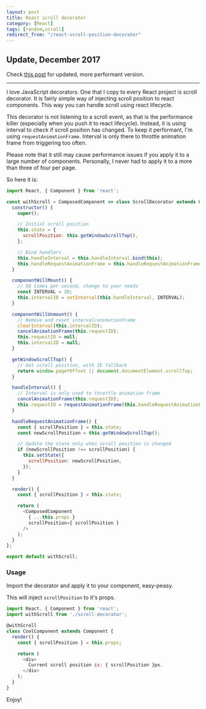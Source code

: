 ```yaml
---
layout: post
title: React scroll decorator
category: [React]
tags: [random,scroll]
redirect_from: "/react-scroll-position-decorator"
---
```


## Update, December 2017

Check [this post](/react-decorators-and-scroll-manager) for updated, more performant version.

-----

I love JavaScript decorators. One that I copy to every React project is scroll decorator.
It is fairly simple way of injecting scroll position to react components. This way you can handle scroll using react lifecycle.

This decorator is not listening to a scroll event, as that is the performance killer (especially when you push it to react lifecycle). Instead, it is using interval to check if scroll position has changed. To keep it performant, I'm using `requestAnimationFrame`. Interval is only there to throttle animation frame from triggering too often.

<!--more-->

Please note that it still may cause performance issues if you apply it to a large number of components. Personally, I never had to apply it to a more than three of four per page.

So here it is:

```javascript
import React, { Component } from 'react';

const withScroll = ComposedComponent => class ScrollDecorator extends Component {
  constructor() {
    super();

    // Initial scroll position
    this.state = {
      scrollPosition: this.getWindowScrollTop(),
    };

    // Bind handlers
    this.handleInterval = this.handleInterval.bind(this);
    this.handleRequestAnimationFrame = this.handleRequestAnimationFrame.bind(this);
  }

  componentWillMount() {
    // 50 times per second, change to your needs
    const INTERVAL = 20;
    this.intervalID = setInterval(this.handleInterval, INTERVAL);
  }

  componentWillUnmount() {
    // Remove and reset interval/animationFrame
    clearInterval(this.intervalID);
    cancelAnimationFrame(this.requestID);
    this.requestID = null;
    this.intervalID = null;
  }

  getWindowScrollTop() {
    // Get scroll position, with IE fallback
    return window.pageYOffset || document.documentElement.scrollTop;
  }

  handleInterval() {
    // Interval is only used to throttle animation frame
    cancelAnimationFrame(this.requestID);
    this.requestID = requestAnimationFrame(this.handleRequestAnimationFrame);
  }

  handleRequestAnimationFrame() {
    const { scrollPosition } = this.state;
    const newScrollPosition = this.getWindowScrollTop();

    // Update the state only when scroll position is changed
    if (newScrollPosition !== scrollPosition) {
      this.setState({
        scrollPosition: newScrollPosition,
      });
    }
  }

  render() {
    const { scrollPosition } = this.state;

    return (
      <ComposedComponent
        { ...this.props }
        scrollPosition={ scrollPosition }
      />
    );
  }
};

export default withScroll;
```

### Usage

Import the decorator and apply it to your component, easy-peasy.

This will inject `scrollPosition` to it's props.

```javascript
import React, { Component } from 'react';
import withScroll from './scroll-decorator';

@withScroll
class CoolComponent extends Component {
  render() {
    const { scrollPosition } = this.props;

    return (
      <div>
        Current scroll position is: { scrollPosition }px.
      </div>
    );
  }
}
```

Enjoy!
